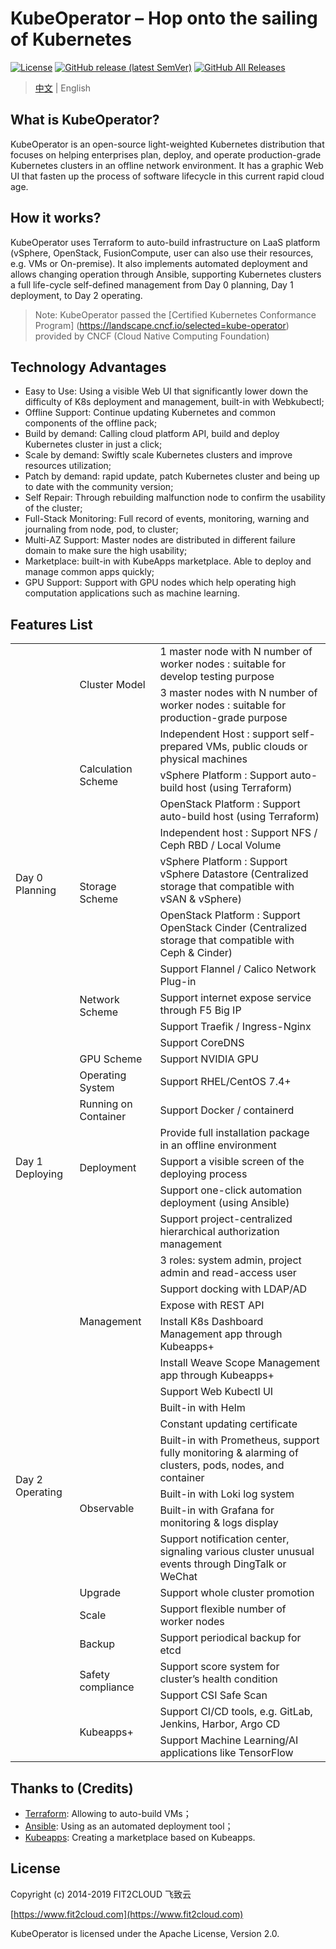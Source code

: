 # KubeOperator – Hop onto the sailing of Kubernetes

[![License](http://img.shields.io/badge/license-apache%20v2-blue.svg)](https://github.com/kubeoperator/kubeoperator/blob/master/LICENSE)
[![GitHub release (latest SemVer)](https://img.shields.io/github/v/release/kubeoperator/kubeoperator)](https://github.com/kubeoperator/kubeoperator/releases/latest)
[![GitHub All Releases](https://img.shields.io/github/downloads/kubeoperator/kubeoperator/total)](https://github.com/kubeoperator/kubeoperator/releases)

> [中文](README.md) | English

## What is KubeOperator?

KubeOperator is an open-source light-weighted Kubernetes distribution that focuses on helping enterprises plan, deploy, and operate production-grade Kubernetes clusters in an offline network environment. It has a graphic Web UI that fasten up the process of software lifecycle in this current rapid cloud age.

## How it works?

KubeOperator uses Terraform to auto-build infrastructure on LaaS platform (vSphere, OpenStack, FusionCompute, user can also use their resources, e.g. VMs or On-premise). It also implements automated deployment and allows changing operation through Ansible, supporting Kubernetes clusters a full life-cycle self-defined management from Day 0 planning, Day 1 deployment, to Day 2 operating. 

> Note: KubeOperator passed the [Certified Kubernetes Conformance Program] (https://landscape.cncf.io/selected=kube-operator) provided by CNCF (Cloud Native Computing Foundation)

## Technology Advantages

- Easy to Use: Using a visible Web UI that significantly lower down the difficulty of K8s deployment and management, built-in with Webkubectl;
- Offline Support: Continue updating Kubernetes and common components of the offline pack;
- Build by demand: Calling cloud platform API, build and deploy Kubernetes cluster in just a click;
- Scale by demand: Swiftly scale Kubernetes clusters and improve resources utilization;
- Patch by demand: rapid update, patch Kubernetes cluster and being up to date with the community version;
- Self Repair: Through rebuilding malfunction node to confirm the usability of the cluster;
- Full-Stack Monitoring: Full record of events, monitoring, warning and journaling from node, pod, to cluster;
- Multi-AZ Support: Master nodes are distributed in different failure domain to make sure the high usability;
- Marketplace: built-in with KubeApps marketplace. Able to deploy and manage common apps quickly;
- GPU Support: Support with GPU nodes which help operating high computation applications such as machine learning.

## Features List

<table class="subscription-level-table">
    <tr class="subscription-level-tr-border">
        <td class="features-first-td-background-style" rowspan="15">Day 0 Planning
        </td>
        <td class="features-third-td-background-style" rowspan="2">Cluster Model
        </td>
        <td class="features-third-td-background-style">1 master node with N number of worker nodes : suitable for develop testing purpose
        </td>       
    </tr>
    <tr class="subscription-level-tr-border">
        <td class="features-third-td-background-style">3 master nodes with N number of worker nodes : suitable for production-grade purpose
        </td>
    </tr>    
    <tr class="subscription-level-tr-border">
        <td class="features-third-td-background-style" rowspan="3">Calculation Scheme
        </td>
        <td class="features-third-td-background-style">Independent Host : support self-prepared VMs, public clouds or physical machines
        </td>  
    </tr>    
    <tr class="subscription-level-tr-border">
        <td class="features-third-td-background-style">vSphere Platform : Support auto-build host (using Terraform)
        </td>
    </tr>
    <tr class="subscription-level-tr-border">
        <td class="features-third-td-background-style">OpenStack Platform : Support auto-build host (using Terraform)
        </td>
    </tr>
    <tr class="subscription-level-tr-border">
        <td class="features-third-td-background-style" rowspan="3">Storage Scheme
        </td>
        <td class="features-third-td-background-style">Independent host : Support NFS / Ceph RBD / Local Volume
        </td>
    </tr>
    <tr class="subscription-level-tr-border">
        <td class="features-third-td-background-style">vSphere Platform : Support vSphere Datastore (Centralized storage that compatible with vSAN & vSphere)
        </td>
    </tr> 
     <tr class="subscription-level-tr-border">
        <td class="features-third-td-background-style">OpenStack Platform : Support OpenStack Cinder (Centralized storage that compatible with Ceph & Cinder)
        </td>
    </tr>
    <tr class="subscription-level-tr-border">
        <td class="features-third-td-background-style" rowspan="4">Network Scheme
        </td>
        <td class="features-third-td-background-style">Support Flannel / Calico Network Plug-in
        </td>
    </tr>
    <tr class="subscription-level-tr-border">
        <td class="features-third-td-background-style">Support internet expose service through F5 Big IP
        </td>
    </tr> 
    <tr class="subscription-level-tr-border">
        <td class="features-third-td-background-style">Support Traefik / Ingress-Nginx
        </td>
    </tr>    
    <tr class="subscription-level-tr-border">
        <td class="features-third-td-background-style">Support CoreDNS
        </td>
    </tr>
    <tr class="subscription-level-tr-border">
        <td class="features-third-td-background-style">GPU Scheme
        </td>
        <td class="features-third-td-background-style">Support NVIDIA GPU
        </td>
    </tr> 
    <tr class="subscription-level-tr-border">
        <td class="features-third-td-background-style">Operating System
        </td>
        <td class="features-third-td-background-style">Support RHEL/CentOS 7.4+
        </td>
    </tr>  
    <tr class="subscription-level-tr-border">
        <td class="features-third-td-background-style">Running on Container
        </td>
        <td class="features-third-td-background-style">Support Docker / containerd
        </td>
    </tr>     
    <tr class="subscription-level-tr-border">
        <td class="features-first-td-background-style" rowspan="3">Day 1 Deploying
        </td>
        <td class="features-third-td-background-style" rowspan="3">Deployment
        </td>  
        <td class="features-third-td-background-style">Provide full installation package in an offline environment
        </td>         
    </tr>
     <tr class="subscription-level-tr-border">
        <td class="features-third-td-background-style">Support a visible screen of the deploying process
        </td>
    </tr>
     <tr class="subscription-level-tr-border">
        <td class="features-third-td-background-style">Support one-click automation deployment (using Ansible)
        </td>
    </tr>
    <tr class="subscription-level-tr-border">
        <td class="features-first-td-background-style" rowspan="21">Day 2 Operating
        </td>
        <td class="features-third-td-background-style" rowspan="9">Management
        </td>  
        <td class="features-third-td-background-style"> Support project-centralized hierarchical authorization management
        </td>         
    </tr>
    <tr class="subscription-level-tr-border">
         <td class="features-third-td-background-style">3 roles: system admin, project admin and read-access user
        </td>
    </tr> 
    <tr class="subscription-level-tr-border">
         <td class="features-third-td-background-style">Support docking with LDAP/AD
        </td>
    </tr>    
    <tr class="subscription-level-tr-border">
         <td class="features-third-td-background-style">Expose with REST API
        </td>
    </tr>    
    <tr class="subscription-level-tr-border">
         <td class="features-third-td-background-style"> Install K8s Dashboard Management app through Kubeapps+
        </td>
    </tr>     
     <tr class="subscription-level-tr-border">
         <td class="features-third-td-background-style"> Install Weave Scope Management app through Kubeapps+
        </td>
    </tr>  
    <tr class="subscription-level-tr-border">
         <td class="features-third-td-background-style">Support Web Kubectl UI
        </td>
    </tr> 
    <tr class="subscription-level-tr-border">
         <td class="features-third-td-background-style">Built-in with Helm 
        </td>
    </tr>   
    <tr class="subscription-level-tr-border">
         <td class="features-third-td-background-style">Constant updating certificate
        </td>
    </tr>
    <tr class="subscription-level-tr-border">
        <td class="features-third-td-background-style" rowspan="4">Observable
        </td>
         <td class="features-third-td-background-style">Built-in with Prometheus, support fully monitoring & alarming of clusters, pods, nodes, and container
        </td>
    </tr>
     <tr class="subscription-level-tr-border">
        <td class="features-third-td-background-style">Built-in with Loki log system
        </td>
    </tr> 
    <tr class="subscription-level-tr-border">
        <td class="features-third-td-background-style">Built-in with Grafana for monitoring & logs display
        </td>
    </tr> 
    <tr class="subscription-level-tr-border">
        <td class="features-third-td-background-style"> Support notification center, signaling various cluster unusual events through DingTalk or WeChat
        </td>
    </tr>      
    <tr class="subscription-level-tr-border">
        <td class="features-third-td-background-style">Upgrade
        </td>
         <td class="features-third-td-background-style">Support whole cluster promotion
        </td>
    </tr> 
    <tr class="subscription-level-tr-border">
        <td class="features-third-td-background-style">Scale
        </td>
         <td class="features-third-td-background-style">Support flexible number of worker nodes
        </td>
    </tr>
    <tr class="subscription-level-tr-border">
        <td class="features-third-td-background-style">Backup
        </td>
         <td class="features-third-td-background-style">Support periodical backup for etcd
        </td>
    </tr>  
    <tr class="subscription-level-tr-border">
        <td class="features-third-td-background-style"  rowspan="2">Safety compliance
        </td>
         <td class="features-third-td-background-style">Support score system for cluster’s health condition
        </td>
    </tr>   
    <tr class="subscription-level-tr-border">
        <td class="features-third-td-background-style">Support CSI Safe Scan
        </td>
    </tr>    
     <tr class="subscription-level-tr-border">
        <td class="features-third-td-background-style" rowspan="2">Kubeapps+
        </td>
         <td class="features-third-td-background-style">Support CI/CD tools, e.g. GitLab, Jenkins, Harbor, Argo CD 
        </td>
    </tr> 
     <tr class="subscription-level-tr-border">
        <td class="features-third-td-background-style">Support Machine Learning/AI applications like TensorFlow
        </td>
    </tr>    
 </table>

## Thanks to (Credits)

- [Terraform](https://github.com/hashicorp/terraform): Allowing to auto-build VMs；
- [Ansible](https://github.com/ansible/ansible): Using as an automated deployment tool；
- [Kubeapps](https://github.com/kubeapps/kubeapps): Creating a marketplace based on Kubeapps.

## License

Copyright (c) 2014-2019 FIT2CLOUD 飞致云

[https://www.fit2cloud.com](https://www.fit2cloud.com)<br>

KubeOperator is licensed under the Apache License, Version 2.0.
